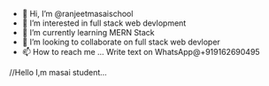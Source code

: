 - 👋 Hi, I’m @ranjeetmasaischool
- 👀 I’m interested in full stack web devlopment  
- 🌱 I’m currently learning MERN Stack
- 💞️ I’m looking to collaborate on full stack web devloper
- 📫 How to reach me ... Write text on WhatsApp@+919162690495

<!---
ranjeetmasaischool/ranjeetmasaischool is a ✨ special ✨ repository because its `README.md` (this file) appears on your GitHub profile.
You can click the Preview link to take a look at your changes.
--->
//Hello I,m masai student...


